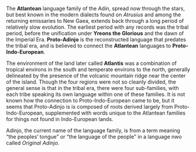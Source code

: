 The **Atlantean** language family of the Adin, spread now through the stars, but best known in the modern dialects found on _Atrusius_ and among the returning emissaries to New Gaea, extends back through a long period of relatively slow evolution. The earliest period with any records was the tribal period, before the unification under **Yreons the Glorious** and the dawn of the Imperial Era. **Proto-Adinjo** is the reconstructed language that predates the tribal era, and is believed to connect the **Atlantean** languages to **Proto-Indo-European**.

The environment of the land later called **Atlantis** was a combination of tropical environs in the south and temperate environs to the north, generally delineated by the presence of the volcanic mountain ridge near the center of the island.  Though the four regions were not so cleanly divided, the general sense is that in the tribal era, there were four sub-families, with each tribe speaking its own language within one of these families. It is not known how the connection to Proto-Indo-European came to be, but it seems that Proto-Adinjo is is composed of roots derived largely from Proto-Indo-European, supplemented with words unique to the Atlantean families for things not found in Indo-European lands.

Adinjo, the current name of the language family, is from a term meaning “the peoples’ tongue” or “the language of the people” in a language nwo called _Original Adinjo_.